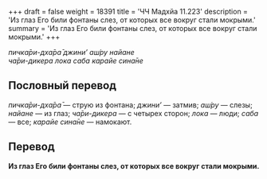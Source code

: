 +++
draft = false
weight = 18391
title = 'ЧЧ Мадхйа 11.223'
description = 'Из глаз Его били фонтаны слез, от которых все вокруг стали мокрыми.'
summary = 'Из глаз Его били фонтаны слез, от которых все вокруг стали мокрыми.'
+++

_пичка̄ри-дха̄ра̄ джини’ аш́ру найане  
ча̄ри-дикера лока саба карайе сина̄не_

## Пословный перевод

_пичка̄ри_\-_дха̄ра̄_ — струю из фонтана; _джини’_ — затмив; _аш́ру_ — слезы; _найане_ — из глаз; _ча̄ри_\-_дикера_ — с четырех сторон; _лока_ — люди; _саба_ — все; _карайе_ _сина̄не_ — намокают.

## Перевод

**Из глаз Его били фонтаны слез, от которых все вокруг стали мокрыми.**
